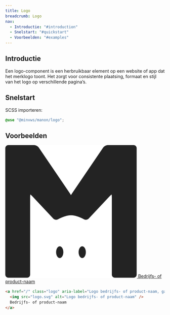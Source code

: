 ```yaml
---
title: Logo
breadcrumb: Logo
nav:
  - Introductie: "#introduction"
  - Snelstart: "#quickstart"
  - Voorbeelden: "#examples"
---
```


<h2 id="introduction">Introductie</h2>

Een logo-component is een herbruikbaar element op een website of app dat het merklogo toont. Het zorgt voor consistente plaatsing, formaat en stijl van het logo op verschillende pagina’s.

<h2 id="quickstart">Snelstart</h2>

SCSS importeren:

```scss
@use "@minvws/manon/logo";
```

<h2 id="examples">Voorbeelden</h2>


<a href="/" class="logo" aria-label="Logo bedrijfs- of product-naam, ga naar de homepage van bedrijfs- of product-naam">
  <img src="../../../../img/logo-dark.svg" alt="Logo bedrijfs- of product-naam" />
  Bedrijfs- of product-naam
</a>

```html
<a href="/" class="logo" aria-label="Logo bedrijfs- of product-naam, ga naar de homepage van bedrijfs- of product-naam">
  <img src="logo.svg" alt="Logo bedrijfs- of product-naam" />
  Bedrijfs- of product-naam
</a>

```